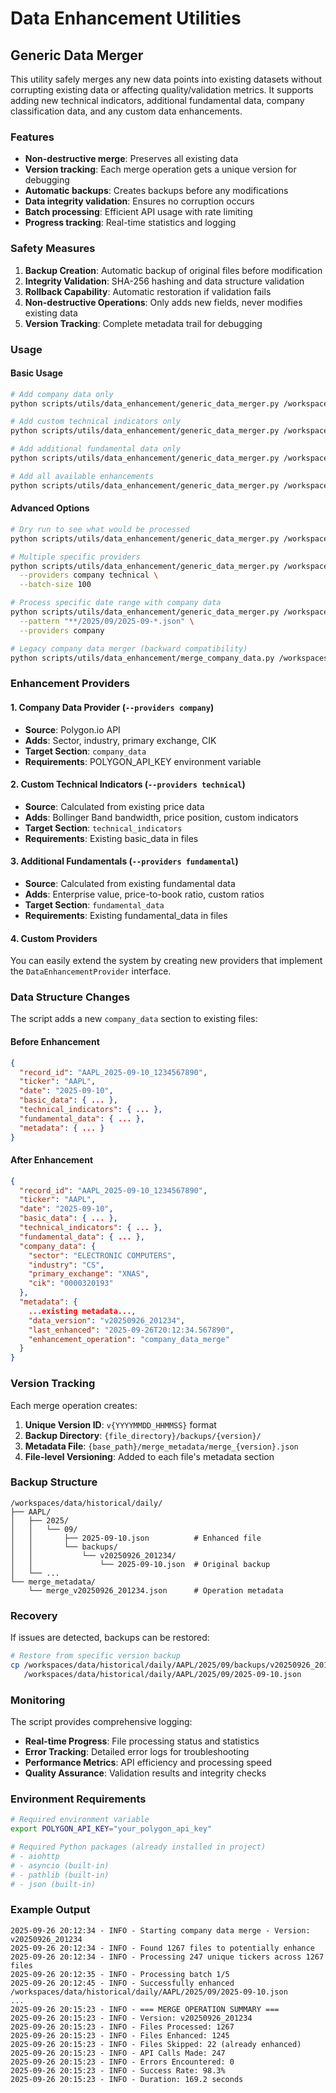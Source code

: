 # Data Enhancement Utilities

## Generic Data Merger

This utility safely merges any new data points into existing datasets without corrupting existing data or affecting quality/validation metrics. It supports adding new technical indicators, additional fundamental data, company classification data, and any custom data enhancements.

### Features

- **Non-destructive merge**: Preserves all existing data
- **Version tracking**: Each merge operation gets a unique version for debugging
- **Automatic backups**: Creates backups before any modifications
- **Data integrity validation**: Ensures no corruption occurs
- **Batch processing**: Efficient API usage with rate limiting
- **Progress tracking**: Real-time statistics and logging

### Safety Measures

1. **Backup Creation**: Automatic backup of original files before modification
2. **Integrity Validation**: SHA-256 hashing and data structure validation
3. **Rollback Capability**: Automatic restoration if validation fails
4. **Non-destructive Operations**: Only adds new fields, never modifies existing data
5. **Version Tracking**: Complete metadata trail for debugging

### Usage

#### Basic Usage
```bash
# Add company data only
python scripts/utils/data_enhancement/generic_data_merger.py /workspaces/data/historical/daily --providers company

# Add custom technical indicators only
python scripts/utils/data_enhancement/generic_data_merger.py /workspaces/data/historical/daily --providers technical

# Add additional fundamental data only
python scripts/utils/data_enhancement/generic_data_merger.py /workspaces/data/historical/daily --providers fundamental

# Add all available enhancements
python scripts/utils/data_enhancement/generic_data_merger.py /workspaces/data/historical/daily --providers all
```

#### Advanced Options
```bash
# Dry run to see what would be processed
python scripts/utils/data_enhancement/generic_data_merger.py /workspaces/data/historical/daily --dry-run --providers all

# Multiple specific providers
python scripts/utils/data_enhancement/generic_data_merger.py /workspaces/data/historical/daily \
  --providers company technical \
  --batch-size 100

# Process specific date range with company data
python scripts/utils/data_enhancement/generic_data_merger.py /workspaces/data/historical/daily \
  --pattern "**/2025/09/2025-09-*.json" \
  --providers company

# Legacy company data merger (backward compatibility)
python scripts/utils/data_enhancement/merge_company_data.py /workspaces/data/historical/daily
```

### Enhancement Providers

#### 1. Company Data Provider (`--providers company`)
- **Source**: Polygon.io API
- **Adds**: Sector, industry, primary exchange, CIK
- **Target Section**: `company_data`
- **Requirements**: POLYGON_API_KEY environment variable

#### 2. Custom Technical Indicators (`--providers technical`)
- **Source**: Calculated from existing price data
- **Adds**: Bollinger Band bandwidth, price position, custom indicators
- **Target Section**: `technical_indicators`
- **Requirements**: Existing basic_data in files

#### 3. Additional Fundamentals (`--providers fundamental`)
- **Source**: Calculated from existing fundamental data
- **Adds**: Enterprise value, price-to-book ratio, custom ratios
- **Target Section**: `fundamental_data`
- **Requirements**: Existing fundamental_data in files

#### 4. Custom Providers
You can easily extend the system by creating new providers that implement the `DataEnhancementProvider` interface.

### Data Structure Changes

The script adds a new `company_data` section to existing files:

#### Before Enhancement
```json
{
  "record_id": "AAPL_2025-09-10_1234567890",
  "ticker": "AAPL",
  "date": "2025-09-10",
  "basic_data": { ... },
  "technical_indicators": { ... },
  "fundamental_data": { ... },
  "metadata": { ... }
}
```

#### After Enhancement
```json
{
  "record_id": "AAPL_2025-09-10_1234567890",
  "ticker": "AAPL",
  "date": "2025-09-10",
  "basic_data": { ... },
  "technical_indicators": { ... },
  "fundamental_data": { ... },
  "company_data": {
    "sector": "ELECTRONIC COMPUTERS",
    "industry": "CS",
    "primary_exchange": "XNAS",
    "cik": "0000320193"
  },
  "metadata": {
    ...existing metadata...,
    "data_version": "v20250926_201234",
    "last_enhanced": "2025-09-26T20:12:34.567890",
    "enhancement_operation": "company_data_merge"
  }
}
```

### Version Tracking

Each merge operation creates:

1. **Unique Version ID**: `v{YYYYMMDD_HHMMSS}` format
2. **Backup Directory**: `{file_directory}/backups/{version}/`
3. **Metadata File**: `{base_path}/merge_metadata/merge_{version}.json`
4. **File-level Versioning**: Added to each file's metadata section

### Backup Structure

```
/workspaces/data/historical/daily/
├── AAPL/
│   ├── 2025/
│   │   └── 09/
│   │       ├── 2025-09-10.json          # Enhanced file
│   │       └── backups/
│   │           └── v20250926_201234/
│   │               └── 2025-09-10.json  # Original backup
│   └── ...
└── merge_metadata/
    └── merge_v20250926_201234.json      # Operation metadata
```

### Recovery

If issues are detected, backups can be restored:

```bash
# Restore from specific version backup
cp /workspaces/data/historical/daily/AAPL/2025/09/backups/v20250926_201234/2025-09-10.json \
   /workspaces/data/historical/daily/AAPL/2025/09/2025-09-10.json
```

### Monitoring

The script provides comprehensive logging:

- **Real-time Progress**: File processing status and statistics
- **Error Tracking**: Detailed error logs for troubleshooting
- **Performance Metrics**: API efficiency and processing speed
- **Quality Assurance**: Validation results and integrity checks

### Environment Requirements

```bash
# Required environment variable
export POLYGON_API_KEY="your_polygon_api_key"

# Required Python packages (already installed in project)
# - aiohttp
# - asyncio (built-in)
# - pathlib (built-in)
# - json (built-in)
```

### Example Output

```
2025-09-26 20:12:34 - INFO - Starting company data merge - Version: v20250926_201234
2025-09-26 20:12:34 - INFO - Found 1267 files to potentially enhance
2025-09-26 20:12:34 - INFO - Processing 247 unique tickers across 1267 files
2025-09-26 20:12:35 - INFO - Processing batch 1/5
2025-09-26 20:12:45 - INFO - Successfully enhanced /workspaces/data/historical/daily/AAPL/2025/09/2025-09-10.json
...
2025-09-26 20:15:23 - INFO - === MERGE OPERATION SUMMARY ===
2025-09-26 20:15:23 - INFO - Version: v20250926_201234
2025-09-26 20:15:23 - INFO - Files Processed: 1267
2025-09-26 20:15:23 - INFO - Files Enhanced: 1245
2025-09-26 20:15:23 - INFO - Files Skipped: 22 (already enhanced)
2025-09-26 20:15:23 - INFO - API Calls Made: 247
2025-09-26 20:15:23 - INFO - Errors Encountered: 0
2025-09-26 20:15:23 - INFO - Success Rate: 98.3%
2025-09-26 20:15:23 - INFO - Duration: 169.2 seconds
```